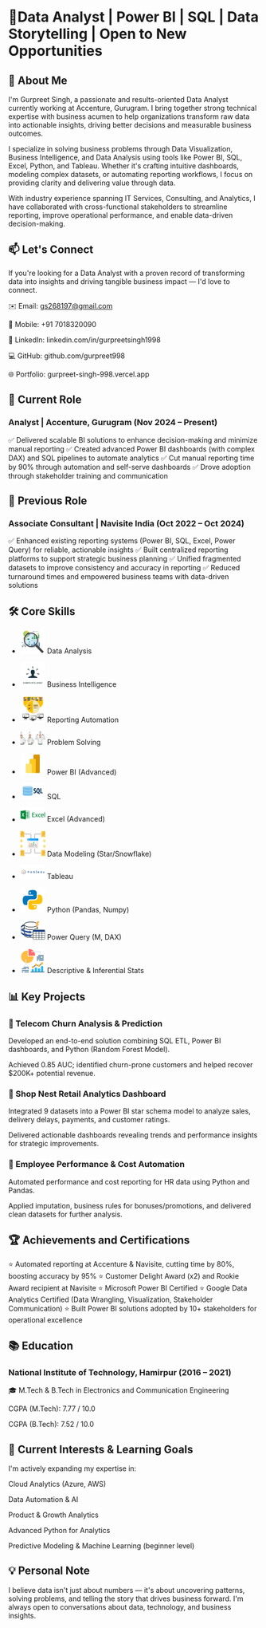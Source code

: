 # 🚀Data Analyst | Power BI | SQL | Data Storytelling | Open to New Opportunities

## 🔎 About Me
I'm Gurpreet Singh, a passionate and results-oriented Data Analyst currently working at Accenture, Gurugram. I bring together strong technical expertise with business acumen to help organizations transform raw data into actionable insights, driving better decisions and measurable business outcomes.

I specialize in solving business problems through Data Visualization, Business Intelligence, and Data Analysis using tools like Power BI, SQL, Excel, Python, and Tableau. Whether it's crafting intuitive dashboards, modeling complex datasets, or automating reporting workflows, I focus on providing clarity and delivering value through data.

With industry experience spanning IT Services, Consulting, and Analytics, I have collaborated with cross-functional stakeholders to streamline reporting, improve operational performance, and enable data-driven decision-making.

## 📫 Let's Connect
If you're looking for a Data Analyst with a proven record of transforming data into insights and driving tangible business impact — I'd love to connect.

✉️ Email: gs268197@gmail.com

📱 Mobile: +91 7018320090

🔗 LinkedIn: linkedin.com/in/gurpreetsingh1998

💻 GitHub: github.com/gurpreet998

🌐 Portfolio: gurpreet-singh-998.vercel.app

## 💼 Current Role
### Analyst | Accenture, Gurugram (Nov 2024 – Present)
✅ Delivered scalable BI solutions to enhance decision-making and minimize manual reporting
✅ Created advanced Power BI dashboards (with complex DAX) and SQL pipelines to automate analytics
✅ Cut manual reporting time by 90% through automation and self-serve dashboards
✅ Drove adoption through stakeholder training and communication

## 💼 Previous Role
### Associate Consultant | Navisite India (Oct 2022 – Oct 2024)
✅ Enhanced existing reporting systems (Power BI, SQL, Excel, Power Query) for reliable, actionable insights
✅ Built centralized reporting platforms to support strategic business planning
✅ Unified fragmented datasets to improve consistency and accuracy in reporting
✅ Reduced turnaround times and empowered business teams with data-driven solutions

## 🛠️ Core Skills
- <img src="https://github.com/gurpreet998/gurpreet998/blob/main/files/pics/data%20analysis.png" width="50"/> Data Analysis
  
- <img src="https://github.com/gurpreet998/gurpreet998/blob/main/files/pics/business%20intel.png" width="50"/> Business Intelligence
  
- <img src="https://github.com/gurpreet998/gurpreet998/blob/main/files/pics/report%20automation.png" width="50"/> Reporting Automation
- <img src="https://github.com/gurpreet998/gurpreet998/blob/main/files/pics/prob%20solv.png" width="50"/> Problem Solving
- <img src="https://github.com/gurpreet998/gurpreet998/blob/main/files/pics/powerbi.png" width="50"/> Power BI (Advanced)
- <img src="https://github.com/gurpreet998/gurpreet998/blob/main/files/pics/sql.png" width="50"/> SQL
- <img src="https://github.com/gurpreet998/gurpreet998/blob/main/files/pics/Excel-Logo-PNG-Cutout.png" width="50"/> Excel (Advanced)
- <img src="https://github.com/gurpreet998/gurpreet998/blob/main/files/pics/data%20modeling.png" width="50"/> Data Modeling (Star/Snowflake)
- <img src="https://github.com/gurpreet998/gurpreet998/blob/main/files/pics/Tableau-Logo.png" width="50"/> Tableau
- <img src="https://github.com/gurpreet998/gurpreet998/blob/main/files/pics/Python.png" width="50"/> Python (Pandas, Numpy)
- <img src="https://github.com/gurpreet998/gurpreet998/blob/main/files/pics/Power%2BQuery%2BIcon.png" width="50"/> Power Query (M, DAX)
- <img src="https://github.com/gurpreet998/gurpreet998/blob/main/files/pics/statisticcs.png" width="50"/> Descriptive & Inferential Stats


## 📊 Key Projects
### 📌 Telecom Churn Analysis & Prediction
Developed an end-to-end solution combining SQL ETL, Power BI dashboards, and Python (Random Forest Model).

Achieved 0.85 AUC; identified churn-prone customers and helped recover $200K+ potential revenue.

### 📌 Shop Nest Retail Analytics Dashboard
Integrated 9 datasets into a Power BI star schema model to analyze sales, delivery delays, payments, and customer ratings.

Delivered actionable dashboards revealing trends and performance insights for strategic improvements.

### 📌 Employee Performance & Cost Automation
Automated performance and cost reporting for HR data using Python and Pandas.

Applied imputation, business rules for bonuses/promotions, and delivered clean datasets for further analysis.

## 🏆 Achievements and Certifications
⭐ Automated reporting at Accenture & Navisite, cutting time by 80%, boosting accuracy by 95%
⭐ Customer Delight Award (x2) and Rookie Award recipient at Navisite
⭐ Microsoft Power BI Certified
⭐ Google Data Analytics Certified (Data Wrangling, Visualization, Stakeholder Communication)
⭐ Built Power BI solutions adopted by 10+ stakeholders for operational excellence

## 📚 Education
### National Institute of Technology, Hamirpur (2016 – 2021)
🎓 M.Tech & B.Tech in Electronics and Communication Engineering

CGPA (M.Tech): 7.77 / 10.0

CGPA (B.Tech): 7.52 / 10.0

## 🔮 Current Interests & Learning Goals
I'm actively expanding my expertise in:

Cloud Analytics (Azure, AWS)

Data Automation & AI

Product & Growth Analytics

Advanced Python for Analytics

Predictive Modeling & Machine Learning (beginner level)




## 💡 Personal Note
I believe data isn't just about numbers — it's about uncovering patterns, solving problems, and telling the story that drives business forward. I'm always open to conversations about data, technology, and business insights.
